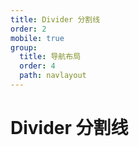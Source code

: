 ```yaml
---
title: Divider 分割线
order: 2
mobile: true
group:
  title: 导航布局
  order: 4
  path: navlayout
---
```


# Divider 分割线

<code src="../demo/Divider.tsx"></code>
<API src="../src/Divider.tsx"></API>
